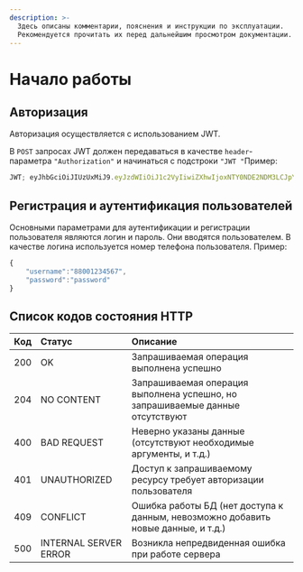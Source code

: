 ```yaml
---
description: >-
  Здесь описаны комментарии, пояснения и инструкции по эксплуатации.
  Рекомендуется прочитать их перед дальнейшим просмотром документации.
---
```


# Начало работы

## Авторизация

Авторизация осуществляется с использованием JWT.

В `POST` запросах JWT должен передаваться в качестве `header`-параметра `"Authorization"` и начинаться с подстроки `"JWT "`Пример:

```javascript
JWT; eyJhbGciOiJIUzUxMiJ9.eyJzdWIiOiJ1c2VyIiwiZXhwIjoxNTY0NDE2NDM3LCJpYXQiOjE1NjQzOTg0Mzd9.qW30s-tJku4uJ_gUPWReqhtDWWehLk4e4HL3P2gk7xjxYrpXWsF1no21kkfCbcdSzP4s9UJ-9;T5Rsvqf8chteg
```

## Регистрация и аутентификация пользователей

Основными параметрами для аутентификации и регистрации пользователя являются логин и пароль. Они вводятся пользователем. В качестве логина используется номер телефона пользователя. Пример:

```javascript
{
    "username":"88001234567", 
    "password":"password"
}
```

## Список кодов состояния HTTP

| Код | Статус | Описание |
| :--- | :--- | :--- |
| 200 | OK | Запрашиваемая операция выполнена успешно |
| 204 | NO CONTENT | Запрашиваемая операция выполнена успешно, но запрашиваемые данные отсутствуют |
| 400 | BAD REQUEST | Неверно указаны данные \(отсутствуют необходимые аргументы, и т.д.\) |
| 401 | UNAUTHORIZED | Доступ к запрашиваемому ресурсу требует авторизации пользователя |
| 409 | CONFLICT | Ошибка работы БД \(нет доступа к данным, невозможно добавить новые данные, и т.д.\) |
| 500 | INTERNAL SERVER ERROR | Возникла непредвиденная ошибка при работе сервера |

